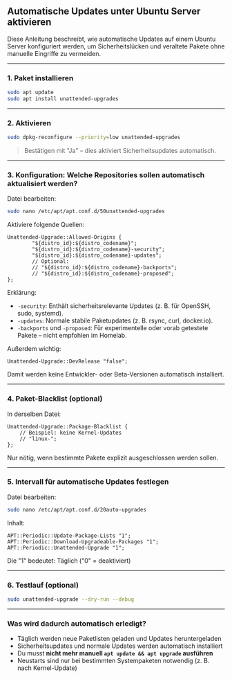 ## Automatische Updates unter Ubuntu Server aktivieren

Diese Anleitung beschreibt, wie automatische Updates auf einem Ubuntu Server konfiguriert werden, um Sicherheitslücken und veraltete Pakete ohne manuelle Eingriffe zu vermeiden.

---

### 1. Paket installieren

```bash
sudo apt update
sudo apt install unattended-upgrades
```

---

### 2. Aktivieren

```bash
sudo dpkg-reconfigure --priority=low unattended-upgrades
```

> Bestätigen mit "Ja" – dies aktiviert Sicherheitsupdates automatisch.

---

### 3. Konfiguration: Welche Repositories sollen automatisch aktualisiert werden?

Datei bearbeiten:

```bash
sudo nano /etc/apt/apt.conf.d/50unattended-upgrades
```

Aktiviere folgende Quellen:

```text
Unattended-Upgrade::Allowed-Origins {
        "${distro_id}:${distro_codename}";
        "${distro_id}:${distro_codename}-security";
        "${distro_id}:${distro_codename}-updates";
        // Optional:
        // "${distro_id}:${distro_codename}-backports";
        // "${distro_id}:${distro_codename}-proposed";
};
```

Erklärung:

* `-security`: Enthält sicherheitsrelevante Updates (z. B. für OpenSSH, sudo, systemd).
* `-updates`: Normale stabile Paketupdates (z. B. rsync, curl, docker.io).
* `-backports` und `-proposed`: Für experimentelle oder vorab getestete Pakete – nicht empfohlen im Homelab.

Außerdem wichtig:

```text
Unattended-Upgrade::DevRelease "false";
```

Damit werden keine Entwickler- oder Beta-Versionen automatisch installiert.

---

### 4. Paket-Blacklist (optional)

In derselben Datei:

```text
Unattended-Upgrade::Package-Blacklist {
    // Beispiel: keine Kernel-Updates
    // "linux-";
};
```

Nur nötig, wenn bestimmte Pakete explizit ausgeschlossen werden sollen.

---

### 5. Intervall für automatische Updates festlegen

Datei bearbeiten:

```bash
sudo nano /etc/apt/apt.conf.d/20auto-upgrades
```

Inhalt:

```text
APT::Periodic::Update-Package-Lists "1";
APT::Periodic::Download-Upgradeable-Packages "1";
APT::Periodic::Unattended-Upgrade "1";
```

Die "1" bedeutet: Täglich ("0" = deaktiviert)

---

### 6. Testlauf (optional)

```bash
sudo unattended-upgrade --dry-run --debug
```

---

### Was wird dadurch automatisch erledigt?

* Täglich werden neue Paketlisten geladen und Updates heruntergeladen
* Sicherheitsupdates und normale Updates werden automatisch installiert
* Du musst **nicht mehr manuell `apt update && apt upgrade` ausführen**
* Neustarts sind nur bei bestimmten Systempaketen notwendig (z. B. nach Kernel-Update)
